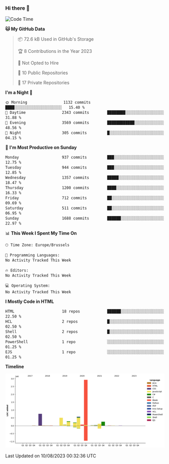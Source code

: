 ### Hi there 👋

<!--START_SECTION:waka-->
![Code Time](http://img.shields.io/badge/Code%20Time-1%2C222%20hrs%2056%20mins-blue)

**🐱 My GitHub Data** 

> 📦 72.6 kB Used in GitHub's Storage 
 > 
> 🏆 8 Contributions in the Year 2023
 > 
> 🚫 Not Opted to Hire
 > 
> 📜 10 Public Repositories 
 > 
> 🔑 17 Private Repositories 
 > 
**I'm a Night 🦉** 

```text
🌞 Morning                1132 commits        ████░░░░░░░░░░░░░░░░░░░░░   15.40 % 
🌆 Daytime                2343 commits        ████████░░░░░░░░░░░░░░░░░   31.88 % 
🌃 Evening                3569 commits        ████████████░░░░░░░░░░░░░   48.56 % 
🌙 Night                  305 commits         █░░░░░░░░░░░░░░░░░░░░░░░░   04.15 % 
```
📅 **I'm Most Productive on Sunday** 

```text
Monday                   937 commits         ███░░░░░░░░░░░░░░░░░░░░░░   12.75 % 
Tuesday                  944 commits         ███░░░░░░░░░░░░░░░░░░░░░░   12.85 % 
Wednesday                1357 commits        █████░░░░░░░░░░░░░░░░░░░░   18.47 % 
Thursday                 1200 commits        ████░░░░░░░░░░░░░░░░░░░░░   16.33 % 
Friday                   712 commits         ██░░░░░░░░░░░░░░░░░░░░░░░   09.69 % 
Saturday                 511 commits         ██░░░░░░░░░░░░░░░░░░░░░░░   06.95 % 
Sunday                   1688 commits        ██████░░░░░░░░░░░░░░░░░░░   22.97 % 
```


📊 **This Week I Spent My Time On** 

```text
🕑︎ Time Zone: Europe/Brussels

💬 Programming Languages: 
No Activity Tracked This Week

🔥 Editors: 
No Activity Tracked This Week

💻 Operating System: 
No Activity Tracked This Week
```

**I Mostly Code in HTML** 

```text
HTML                     18 repos            ██████░░░░░░░░░░░░░░░░░░░   22.50 % 
HCL                      2 repos             █░░░░░░░░░░░░░░░░░░░░░░░░   02.50 % 
Shell                    2 repos             █░░░░░░░░░░░░░░░░░░░░░░░░   02.50 % 
PowerShell               1 repo              ░░░░░░░░░░░░░░░░░░░░░░░░░   01.25 % 
EJS                      1 repo              ░░░░░░░░░░░░░░░░░░░░░░░░░   01.25 % 
```



**Timeline**

![Lines of Code chart](https://raw.githubusercontent.com/guillaumedeplancke/guillaumedeplancke/main/assets/bar_graph.png)


 Last Updated on 10/08/2023 00:32:36 UTC
<!--END_SECTION:waka-->
